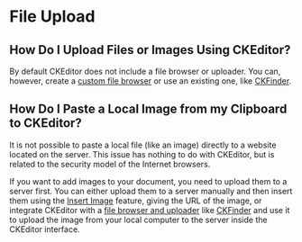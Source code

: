 <!--
Copyright (c) 2003-2016, CKSource - Frederico Knabben. All rights reserved.
For licensing, see LICENSE.md.
-->

# File Upload


## How Do I Upload Files or Images Using CKEditor?

By default CKEditor does not include a file browser or uploader. You can, however, create a [custom file browser](#!/guide/dev_file_browse_upload) or use an existing one, like [CKFinder](http://ckfinder.com/).


## How Do I Paste a Local Image from my Clipboard to CKEditor?

It is not possible to paste a local file (like an image) directly to a website located on the server. This issue has nothing to do with CKEditor, but is related to the security model of the Internet browsers.

If you want to add images to your document, you need to upload them to a server first. You can either upload them to a server manually and then insert them using the [Insert Image](http://ckeditor.com/addon/image) feature, giving the URL of the image, or integrate CKEditor with a [file browser and uploader](#!/guide/dev_file_browse_upload) like [CKFinder](http://ckfinder.com/) and use it to upload the image from your local computer to the server inside the CKEditor interface.